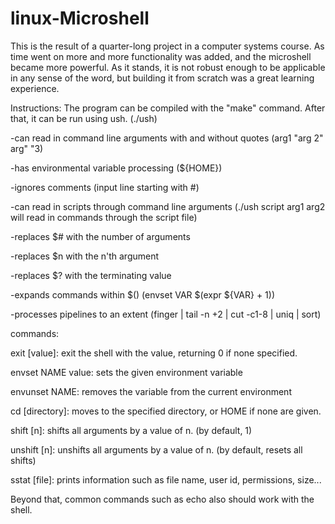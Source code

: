 # linux-Microshell

This is the result of a quarter-long project in a computer systems course. As time went on more and more functionality was added, and the microshell became more powerful.
As it stands, it is not robust enough to be applicable in any sense of the word, but building it from scratch was a great learning experience.

Instructions:
The program can be compiled with the "make" command. After that, it can be run using ush. (./ush)

-can read in command line arguments with and without quotes (arg1 "arg 2" arg"  "3)

-has environmental variable processing (${HOME})

-ignores comments (input line starting with #)

-can read in scripts through command line arguments (./ush script arg1 arg2 will read in commands through the script file)

-replaces $# with the number of arguments

-replaces $n with the n'th argument

-replaces $? with the terminating value

-expands commands within $()   (envset VAR $(expr ${VAR} + 1))

-processes pipelines to an extent  (finger | tail -n +2 | cut -c1-8 | uniq | sort)



commands:

exit [value]: exit the shell with the value, returning 0 if none specified.

envset NAME value: sets the given environment variable

envunset NAME: removes the variable from the current environment

cd [directory]: moves to the specified directory, or HOME if none are given.

shift [n]: shifts all arguments by a value of n. (by default, 1)

unshift [n]: unshifts all arguments by a value of n. (by default, resets all shifts)

sstat [file]: prints information such as file name, user id, permissions, size...



Beyond that, common commands such as echo also should work with the shell.

